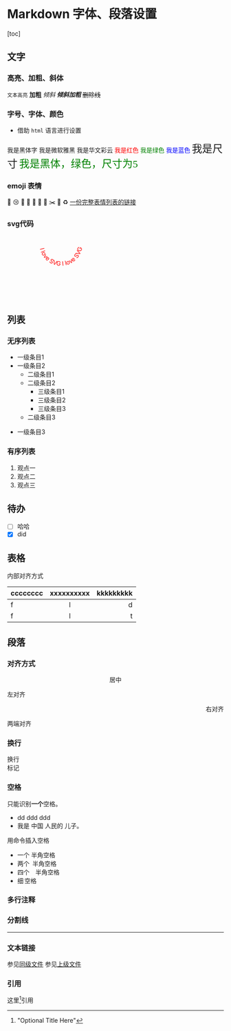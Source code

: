 # Markdown 字体、段落设置

[toc]

## 文字

### 高亮、加粗、斜体

`文本高亮`
**加粗**
*倾斜*
***倾斜加粗***
~~删除线~~

### 字号、字体、颜色

+ 借助 `html` 语言进行设置

<font face="黑体">我是黑体字</font>
<font face="微软雅黑">我是微软雅黑</font>
<font face="STCAIYUN">我是华文彩云</font>
<font color=red>我是红色</font>
<font color=#008000>我是绿色</font>
<font color=Blue>我是蓝色</font>
<font size=5>我是尺寸</font>
<font face="黑体" color=green size=5>我是黑体，绿色，尺寸为5</font>

### emoji 表情

:tea: :cry: :sheep: :horse: :rocket:
:chestnut: :bug: :scissors: :memo: :recycle:
[一份完整表情列表的链接](https://gist.github.com/rxaviers/7360908)

### svg代码

<svg xmlns="http://www.w3.org/2000/svg" version="1.1" xmlns:xlink="http://www.w3.org/1999/xlink">
   <defs>
    <path id="path1" d="M75,20 a1,1 0 0,0 100,0" /path>
  </defs>
  <text x="10" y="100" style="fill:red;">
    <textPath xlink:href="#path1">I love SVG I love SVG</textPath>
  </text>
</svg>

## 列表

### 无序列表

+ 一级条目1
+ 一级条目2
  + 二级条目1
  + 二级条目2
    + 三级条目1
    + 三级条目2
    * 三级条目3
  * 二级条目3
- 一级条目3

### 有序列表

1. 观点一
1. 观点二
1. 观点三

## 待办

+ [ ] 哈哈
+ [x] did

## 表格

内部对齐方式

| cccccccc | xxxxxxxxxx | kkkkkkkkk |
| :------- | :--------: | --------: |
| f        |     l      |         d |
| f        |     l      |         t |

## 段落

### 对齐方式

<center>居中</center>
<p align="left">左对齐</p>
<p align="right">右对齐</p>
<p align="justify">两端对齐</p>

### 换行

换行</br>标记

### 空格

只能识别**一个**空格。

+ dd ddd   ddd
+ 我是 中国  人民的   儿子。

用命令插入空格

+ 一个&nbsp;半角空格
+ 两个&ensp;半角空格
+ 四个&emsp;半角空格
+ 细&thinsp;空格

### 多行注释

<!--
哈哈我是多段
注释，
不会在浏览器中显示。
-->

[//]: # ( 哈哈我是注释，不会在浏览器中显示。)

### 分割线

***

### 文本链接

参见[同级文件](数学符号公式.md)
参见[上级文件](../README.md)

### 引用

这里[^id]引用

[^id]:  "Optional Title Here"
